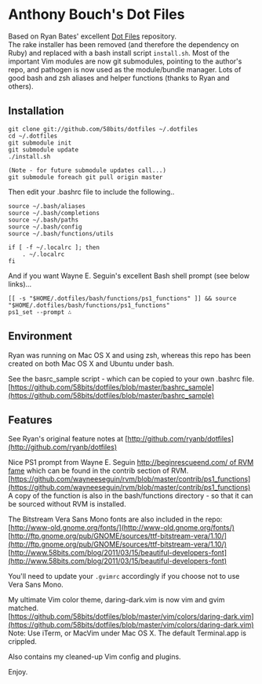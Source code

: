 # Anthony Bouch's Dot Files 

Based on Ryan Bates' excellent [Dot Files](https://github.com/ryanb/dotfiles) repository.  
The rake installer has been removed (and therefore the dependency on Ruby) and replaced with a bash install script `install.sh`. Most of the important Vim modules are now git submodules, pointing to the author's repo, and pathogen is now used as the module/bundle manager. Lots of good bash and zsh aliases and helper functions (thanks to Ryan and others).

## Installation

	git clone git://github.com/58bits/dotfiles ~/.dotfiles
	cd ~/.dotfiles
	git submodule init
	git submodule update
	./install.sh

	(Note - for future submodule updates call...)
	git submodule foreach git pull origin master

Then edit your .bashrc file to include the following..


    source ~/.bash/aliases
    source ~/.bash/completions
    source ~/.bash/paths
    source ~/.bash/config
    source ~/.bash/functions/utils

    if [ -f ~/.localrc ]; then
        . ~/.localrc
    fi

And if you want Wayne E. Seguin's excellent Bash shell prompt (see below links)...

	[[ -s "$HOME/.dotfiles/bash/functions/ps1_functions" ]] && source "$HOME/.dotfiles/bash/functions/ps1_functions"
	ps1_set --prompt ∴


## Environment

Ryan was running on Mac OS X and using zsh, whereas this repo has been created on both 
Mac OS X and Ubuntu under bash.

See the basrc_sample script - which can be copied to your own .bashrc file.  
[https://github.com/58bits/dotfiles/blob/master/bashrc_sample](https://github.com/58bits/dotfiles/blob/master/bashrc_sample)

## Features

See Ryan's original feature notes at [http://github.com/ryanb/dotfiles](http://github.com/ryanb/dotfiles)

Nice PS1 prompt from Wayne E. Seguin [http://beginrescueend.com/ of RVM fame](http://beginrescueend.com/) which can be found in the contrib section of RVM.
[https://github.com/wayneeseguin/rvm/blob/master/contrib/ps1_functions](https://github.com/wayneeseguin/rvm/blob/master/contrib/ps1_functions)
A copy of the function is also in the bash/functions directory - so that 
it can be sourced without RVM is installed. 

The Bitstream Vera Sans Mono fonts are also included in the repo:  
[http://www-old.gnome.org/fonts/](http://www-old.gnome.org/fonts/)  
[http://ftp.gnome.org/pub/GNOME/sources/ttf-bitstream-vera/1.10/](http://ftp.gnome.org/pub/GNOME/sources/ttf-bitstream-vera/1.10/)  
[http://www.58bits.com/blog/2011/03/15/beautiful-developers-font](http://www.58bits.com/blog/2011/03/15/beautiful-developers-font)  


You'll need to update your `.gvimrc` accordingly if you choose not to use Vera Sans Mono.

My ultimate Vim color theme, daring-dark.vim is now vim and gvim matched.
[https://github.com/58bits/dotfiles/blob/master/vim/colors/daring-dark.vim](https://github.com/58bits/dotfiles/blob/master/vim/colors/daring-dark.vim)  
Note: Use iTerm, or MacVim under Mac OS X. The default Terminal.app is crippled.

Also contains my cleaned-up Vim config and plugins.

Enjoy.
